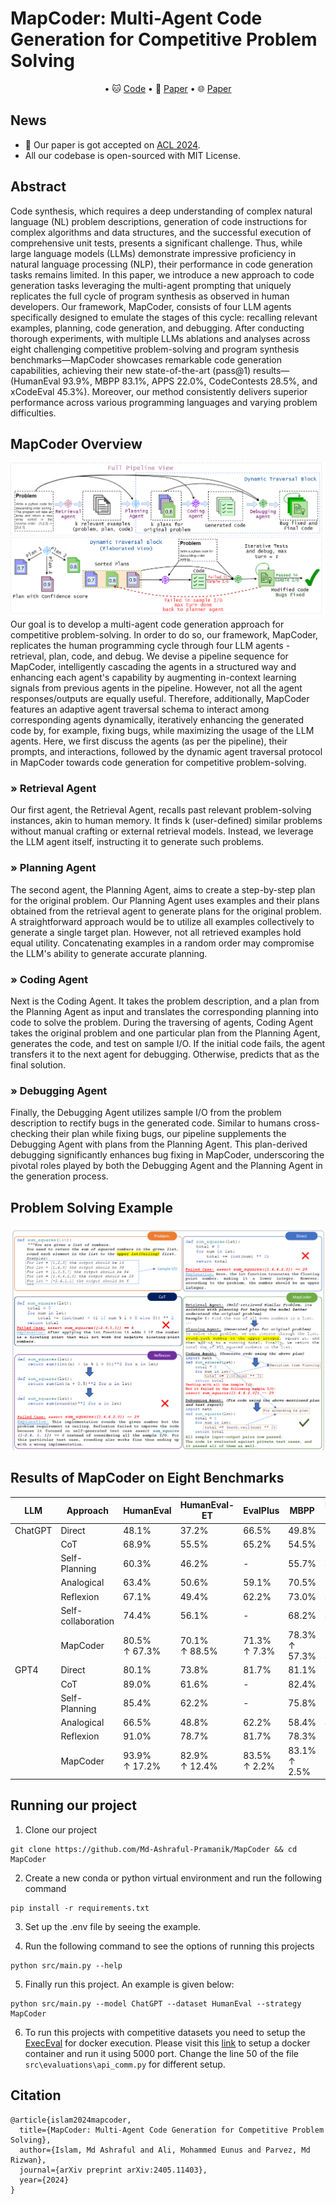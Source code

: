 <!-- 
# Official MapCoder Repository
- [Visit our webpage](https://md-ashraful-pramanik.github.io/mapcoder.github.io/)
- Visit our paper for more details -->

# MapCoder: Multi-Agent Code Generation for Competitive Problem Solving

<p align="center">
• 🐱 <a href="https://github.com/Md-Ashraful-Pramanik/MapCoder" target="_blank">Code</a> 
• 📃 <a href="https://arxiv.org/abs/2405.11403" target="_blank">Paper</a>
• 🌐 <a href="https://md-ashraful-pramanik.github.io/mapcoder.github.io/" target="_blank">Paper</a>
</p>

## News
- 🎉 Our paper is got accepted on [ACL 2024](https://2024.aclweb.org/).
- All our codebase is open-sourced with MIT License. 


## Abstract
Code synthesis, which requires a deep understanding of complex natural language (NL) problem descriptions, generation of code instructions for complex algorithms and data structures, and the successful execution of comprehensive unit tests, presents a significant challenge. Thus, while large language models (LLMs) demonstrate impressive proficiency in natural language processing (NLP), their performance in code generation tasks remains limited. In this paper, we introduce a new approach to code generation tasks leveraging the multi-agent prompting that uniquely replicates the full cycle of program synthesis as observed in human developers. Our framework, MapCoder, consists of four LLM agents specifically designed to emulate the stages of this cycle: recalling relevant examples, planning, code generation, and debugging. After conducting thorough experiments, with multiple LLMs ablations and analyses across eight challenging competitive problem-solving and program synthesis benchmarks—MapCoder showcases remarkable code generation capabilities, achieving their new state-of-the-art (pass@1)
results—(HumanEval 93.9%, MBPP 83.1%, APPS 22.0%, CodeContests 28.5%, and xCodeEval 45.3%). Moreover, our method consistently delivers superior performance across various programming languages and varying problem difficulties. 


## MapCoder Overview
![MapCoder Overview](./images/MapCoder-Overview.png)
Our goal is to develop a multi-agent code generation approach for competitive problem-solving. In order to do so, our framework, MapCoder, replicates the human programming cycle through four LLM agents - retrieval, plan, code, and debug. We devise a pipeline sequence for MapCoder, intelligently cascading the agents in a structured way and enhancing each agent's capability by augmenting in-context learning signals from previous agents in the pipeline. However, not all the agent responses/outputs are equally useful. Therefore, additionally, MapCoder features an adaptive agent traversal schema to interact among corresponding agents dynamically, iteratively enhancing the generated code by, for example, fixing bugs, while maximizing the usage of the LLM agents. Here, we first discuss the agents (as per the pipeline), their prompts, and interactions, followed by the dynamic agent traversal protocol in MapCoder towards code generation for competitive problem-solving.

### » Retrieval Agent
Our first agent, the Retrieval Agent, recalls past relevant problem-solving instances, akin to human memory. It finds k (user-defined) similar problems without manual crafting or external retrieval models. Instead, we leverage the LLM agent itself, instructing it to generate such problems.
### » Planning Agent
The second agent, the Planning Agent, aims to create a step-by-step plan for the original problem. Our Planning Agent uses examples and their plans obtained from the retrieval agent to generate plans for the original problem. A straightforward approach would be to utilize all examples collectively to generate a single target plan. However, not all retrieved examples hold equal utility. Concatenating examples in a random order may compromise the LLM's ability to generate accurate planning.
### » Coding Agent
Next is the Coding Agent. It takes the problem description, and a plan from the Planning Agent as input and translates the corresponding planning into code to solve the problem. During the traversing of agents, Coding Agent takes the original problem and one particular plan from the Planning Agent, generates the code, and test on sample I/O. If the initial code fails, the agent transfers it to the next agent for debugging. Otherwise, predicts that as the final solution.
### » Debugging Agent
Finally, the Debugging Agent utilizes sample I/O from the problem description to rectify bugs in the generated code. Similar to humans cross-checking their plan while fixing bugs, our pipeline supplements the Debugging Agent with plans from the Planning Agent. This plan-derived debugging significantly enhances bug fixing in MapCoder, underscoring the pivotal roles played by both the Debugging Agent and the Planning Agent in the generation process.


## Problem Solving Example
![MapCoder Example Problem Solving](./images/example-problem.png)

## Results of MapCoder on Eight Benchmarks
| LLM | Approach | HumanEval  | HumanEval-ET  | EvalPlus | MBPP  | MBPP-ET  | APPS  | xCodeEval  | CodeContest |
|-----------------|---------|--------------------|-----------------|-----------------|------------------------|-----------------|-----------------|-----------------|-----------------|
| ChatGPT | Direct   | 48.1% | 37.2% | 66.5% | 49.8% | 37.7% | 8.0%  | 17.9% | 5.5%   |
| | CoT | 68.9% | 55.5% | 65.2% | 54.5% | 39.6% | 7.3%  | 23.6% | 6.1%   |
| | Self-Planning | 60.3% | 46.2% | - | 55.7% | 41.9% | 9.3%  | 18.9% | 6.1%   |
| | Analogical | 63.4% | 50.6% | 59.1% | 70.5% | 46.1% | 6.7%  | 15.1% | 7.3%   |
| | Reflexion | 67.1% | 49.4% | 62.2% | 73.0% | 47.4% | - | - | - |
| | Self-collaboration | 74.4% | 56.1% | - | 68.2% | 49.5% | - | - | - |
| | MapCoder | 80.5% <br> ↑ 67.3% | 70.1% <br> ↑ 88.5% | 71.3% <br> ↑ 7.3% | 78.3% <br> ↑ 57.3% | 54.4% <br> ↑ 44.3% | 11.3% <br> ↑ 41.3% | 27.4% <br> ↑ 52.6% | 12.7% <br> ↑ 132.8%  |
| GPT4 | Direct   | 80.1% | 73.8% | 81.7% | 81.1% | 54.7% | 12.7% | 32.1% | 12.1%  |
| | CoT | 89.0% | 61.6% | - | 82.4% | 56.2% | 11.3% | 36.8% | 5.5%   |
| | Self-Planning | 85.4% | 62.2% | - | 75.8% | 50.4% | 14.7% | 34.0% | 10.9%  |
| | Analogical | 66.5% | 48.8% | 62.2% | 58.4% | 40.3% | 12.0% | 26.4% | 10.9%  |
| | Reflexion | 91.0% | 78.7% | 81.7% | 78.3% | 51.9% | - | - | - |
| | MapCoder | 93.9% <br> ↑ 17.2% | 82.9% <br> ↑ 12.4% | 83.5% <br> ↑ 2.2% | 83.1% <br> ↑ 2.5%  | 57.7% <br> ↑ 5.5%  | 22.0% <br> ↑ 73.7% | 45.3% <br> ↑ 41.2% | 28.5% <br> ↑ 135.1% |



## Running our project
1. Clone our project
```
git clone https://github.com/Md-Ashraful-Pramanik/MapCoder && cd MapCoder
```

2. Create a new conda or python virtual environment and run the following command
```
pip install -r requirements.txt
```

3. Set up the .env file by seeing the example.

4. Run the following command to see the options of running this projects
```
python src/main.py --help
```

5. Finally run this project. An example is given below:
```
python src/main.py --model ChatGPT --dataset HumanEval --strategy MapCoder
```

6. To run this projects with competitive datasets you need to setup the [ExecEval](https://github.com/ntunlp/ExecEval) for docker execution. Please visit this [link](https://github.com/ntunlp/ExecEval) to setup a docker container and run it using 5000 port. Change the line 50 of the file `src\evaluations\api_comm.py` for different setup. 


## Citation
```
@article{islam2024mapcoder,
  title={MapCoder: Multi-Agent Code Generation for Competitive Problem Solving},
  author={Islam, Md Ashraful and Ali, Mohammed Eunus and Parvez, Md Rizwan},
  journal={arXiv preprint arXiv:2405.11403},
  year={2024}
}
```
